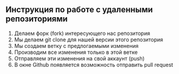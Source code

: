 








## Инструкция по работе с удаленными репозиториями
1. Делаем форк (fork) интересующего нас репозитория
2. Мы делаем git clone для нашей версии этого репозитория
3. Мы создаем ветку с предлогаемыми изменения
4. Производим все изменения только в этой ветке
5. Отправляем эти изменения на свой аккаунт (push)
6. В окне Github появляется возможность отправить pull request